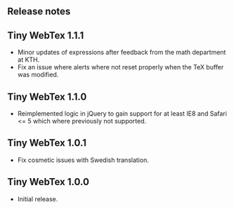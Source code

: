 Release notes
-------------

## Tiny WebTex 1.1.1

* Minor updates of expressions after feedback from the math 
  department at KTH.
* Fix an issue where alerts where not reset properly when the
  TeX buffer was modified.

## Tiny WebTex 1.1.0

* Reimplemented logic in jQuery to gain support for
  at least IE8 and Safari <= 5 which where previously
  not supported.

## Tiny WebTex 1.0.1

* Fix cosmetic issues with Swedish translation.

## Tiny WebTex 1.0.0

* Initial release.
